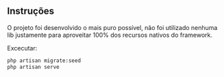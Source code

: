 ## Instruções

O projeto foi desenvolvido o mais puro possível, não foi utilizado nenhuma lib justamente para aproveitar 100% dos recursos nativos do framework.

Excecutar:
```bash
php artisan migrate:seed
php artisan serve
```
